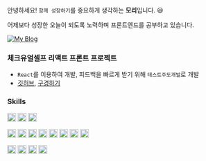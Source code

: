 안녕하세요! `함께 성장하기`를 중요하게 생각하는 **모리**입니다. 😃

어제보다 성장한 오늘이 되도록 노력하며 프론트엔드를 공부하고 있습니다.

[![My Blog](http://img.shields.io/badge/-My%20blog-black?style=flat-square&logo=github&link=https://kwonmory.github.io/)](https://kwonmory.github.io/)
	

### 체크유얼셀프 리액트 프론트 프로젝트

- `React`를 이용하여 개발, 피드백을 빠르게 받기 위해 `테스트주도개발`로 개발
- [깃허브](https://github.com/CodeSoom/check-your-self-kwonmory), [구경하기](https://bit.ly/3heoFfZ)

### Skills

<p align="left">
<img src="https://devicons.github.io/devicon/devicon.git/icons/javascript/javascript-original.svg" alt="javascript" width="20" height="20"/> 

<img src="https://devicons.github.io/devicon/devicon.git/icons/java/java-original-wordmark.svg" alt="java" width="20" height="20"/>

<img src="https://devicons.github.io/devicon/devicon.git/icons/php/php-original.svg" alt="php" width="20" height="20"/> 
</p>

<p align="left">
<img src="https://devicons.github.io/devicon/devicon.git/icons/html5/html5-original-wordmark.svg" alt="html5" width="20" height="20"/>

<img src="https://devicons.github.io/devicon/devicon.git/icons/css3/css3-original-wordmark.svg" alt="css3" width="20" height="20"/>

<img src="https://devicons.github.io/devicon/devicon.git/icons/sass/sass-original.svg" alt="sass" width="20" height="20"/> 

<img src="https://devicons.github.io/devicon/devicon.git/icons/react/react-original-wordmark.svg" alt="react" width="20" height="20"/>

<img src="https://devicons.github.io/devicon/devicon.git/icons/redux/redux-original.svg" alt="redux" width="20" height="20"/>

<img src="https://devicons.github.io/devicon/devicon.git/icons/webpack/webpack-original.svg" alt="webpack" width="20" height="20"/>

<img src="https://www.vectorlogo.zone/logos/babeljs/babeljs-icon.svg" alt="babel" width="20" height="20"/>

<img src="https://devicons.github.io/devicon/devicon.git/icons/bootstrap/bootstrap-plain.svg" alt="bootstrap" width="20" height="20"/> 
</p>

<p align="left">
<img src="https://www.vectorlogo.zone/logos/git-scm/git-scm-icon.svg" alt="git" width="20" height="20"/>
<img src="https://devicons.github.io/devicon/devicon.git/icons/amazonwebservices/amazonwebservices-original-wordmark.svg" alt="aws" width="20" height="20"/>  
<img src="https://devicons.github.io/devicon/devicon.git/icons/laravel/laravel-plain-wordmark.svg" alt="laravel" width="20" height="20"/> 
<img src="https://devicons.github.io/devicon/devicon.git/icons/mysql/mysql-original-wordmark.svg" alt="mysql" width="20" height="20"/>   
</p>

